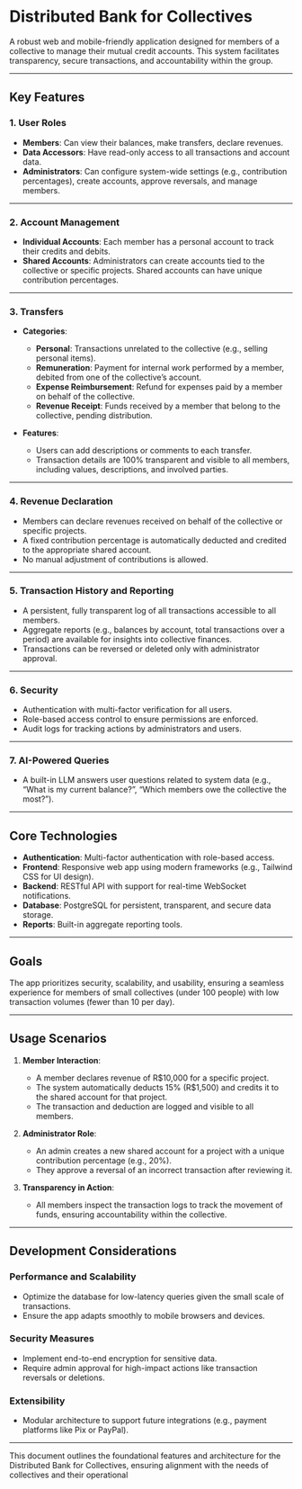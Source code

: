 # Distributed Bank for Collectives

A robust web and mobile-friendly application designed for members of a collective to manage their mutual credit accounts. This system facilitates transparency, secure transactions, and accountability within the group.

---

## Key Features

### 1. **User Roles**
   - **Members**: Can view their balances, make transfers, declare revenues.
   - **Data Accessors**: Have read-only access to all transactions and account data.
   - **Administrators**: Can configure system-wide settings (e.g., contribution percentages), create accounts, approve reversals, and manage members.

---

### 2. **Account Management**
   - **Individual Accounts**: Each member has a personal account to track their credits and debits.
   - **Shared Accounts**: Administrators can create accounts tied to the collective or specific projects. Shared accounts can have unique contribution percentages.

---

### 3. **Transfers**
   - **Categories**:
     - **Personal**: Transactions unrelated to the collective (e.g., selling personal items).
     - **Remuneration**: Payment for internal work performed by a member, debited from one of the collective’s account.
     - **Expense Reimbursement**: Refund for expenses paid by a member on behalf of the collective.
     - **Revenue Receipt**: Funds received by a member that belong to the collective, pending distribution.

   - **Features**:
     - Users can add descriptions or comments to each transfer.
     - Transaction details are 100% transparent and visible to all members, including values, descriptions, and involved parties.

---

### 4. **Revenue Declaration**
   - Members can declare revenues received on behalf of the collective or specific projects.
   - A fixed contribution percentage is automatically deducted and credited to the appropriate shared account.
   - No manual adjustment of contributions is allowed.

---

### 5. **Transaction History and Reporting**
   - A persistent, fully transparent log of all transactions accessible to all members.
   - Aggregate reports (e.g., balances by account, total transactions over a period) are available for insights into collective finances.
   - Transactions can be reversed or deleted only with administrator approval.

---

### 6. **Security**
   - Authentication with multi-factor verification for all users.
   - Role-based access control to ensure permissions are enforced.
   - Audit logs for tracking actions by administrators and users.

---

### 7. **AI-Powered Queries**
   - A built-in LLM answers user questions related to system data (e.g., “What is my current balance?”, “Which members owe the collective the most?”).

---

## Core Technologies

- **Authentication**: Multi-factor authentication with role-based access.
- **Frontend**: Responsive web app using modern frameworks (e.g., Tailwind CSS for UI design).
- **Backend**: RESTful API with support for real-time WebSocket notifications.
- **Database**: PostgreSQL for persistent, transparent, and secure data storage.
- **Reports**: Built-in aggregate reporting tools.

---

## Goals
The app prioritizes security, scalability, and usability, ensuring a seamless experience for members of small collectives (under 100 people) with low transaction volumes (fewer than 10 per day).

---

## Usage Scenarios

1. **Member Interaction**:
   - A member declares revenue of R$10,000 for a specific project.
   - The system automatically deducts 15% (R$1,500) and credits it to the shared account for that project.
   - The transaction and deduction are logged and visible to all members.

2. **Administrator Role**:
   - An admin creates a new shared account for a project with a unique contribution percentage (e.g., 20%).
   - They approve a reversal of an incorrect transaction after reviewing it.

3. **Transparency in Action**:
   - All members inspect the transaction logs to track the movement of funds, ensuring accountability within the collective.

---

## Development Considerations

### **Performance and Scalability**
   - Optimize the database for low-latency queries given the small scale of transactions.
   - Ensure the app adapts smoothly to mobile browsers and devices.

### **Security Measures**
   - Implement end-to-end encryption for sensitive data.
   - Require admin approval for high-impact actions like transaction reversals or deletions.

### **Extensibility**
   - Modular architecture to support future integrations (e.g., payment platforms like Pix or PayPal).

---

This document outlines the foundational features and architecture for the Distributed Bank for Collectives, ensuring alignment with the needs of collectives and their operational
